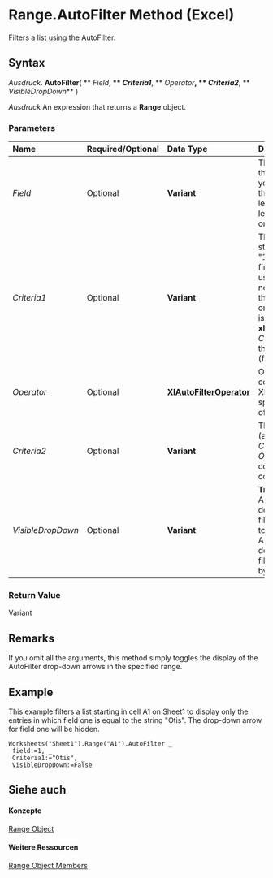
# Range.AutoFilter Method (Excel)

Filters a list using the AutoFilter.


## Syntax

 _Ausdruck_. **AutoFilter**( ** _Field_**, ** _Criteria1_**, ** _Operator_**, ** _Criteria2_**, ** _VisibleDropDown_** )

 _Ausdruck_ An expression that returns a **Range** object.


### Parameters



|**Name**|**Required/Optional**|**Data Type**|**Description**|
|:-----|:-----|:-----|:-----|
| _Field_|Optional|**Variant**| The integer offset of the field on which you want to base the filter (from the left of the list; the leftmost field is field one).|
| _Criteria1_|Optional|**Variant**|The criteria (a string; for example, "101"). Use "=" to find blank fields, or use "<>" to find nonblank fields. If this argument is omitted, the criteria is All. If  _Operator_ is **xlTop10Items**, _Criteria1_ specifies the number of items (for example, "10").|
| _Operator_|Optional|**[XlAutoFilterOperator](d6948582-2c47-08a7-a145-f30e3b64a6c5.md)**|One of the constants of XlAutoFilterOperator specifying the type of filter.|
| _Criteria2_|Optional|**Variant**|The second criteria (a string). Used with  _Criteria1_ and _Operator_ to construct compound criteria.|
| _VisibleDropDown_|Optional|**Variant**|**True** to display the AutoFilter drop-down arrow for the filtered field. **False** to hide the AutoFilter drop-down arrow for the filtered field. **True** by default.|

### Return Value

Variant


## Remarks

If you omit all the arguments, this method simply toggles the display of the AutoFilter drop-down arrows in the specified range.


## Example

This example filters a list starting in cell A1 on Sheet1 to display only the entries in which field one is equal to the string "Otis". The drop-down arrow for field one will be hidden.


```
Worksheets("Sheet1").Range("A1").AutoFilter _ 
 field:=1, _ 
 Criteria1:="Otis", _ 
 VisibleDropDown:=False
```


## Siehe auch


#### Konzepte


[Range Object](b8207778-0dcc-4570-1234-f130532cc8cd.md)
#### Weitere Ressourcen


[Range Object Members](http://msdn.microsoft.com/library/4336bf81-1e63-7e44-1792-baf366a027a7%28Office.15%29.aspx)